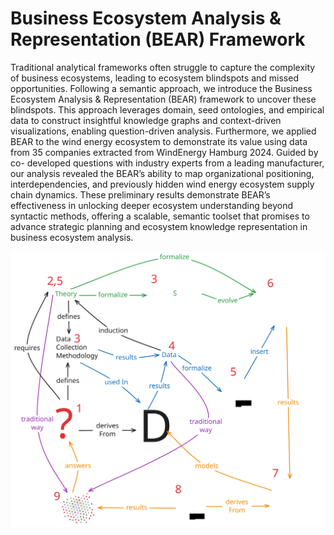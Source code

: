 # Business Ecosystem Analysis & Representation (BEAR) Framework

Traditional analytical frameworks often struggle to capture the complexity of business ecosystems, leading to ecosystem blindspots and missed opportunities. Following a semantic approach, we introduce the Business Ecosystem Analysis & Representation (BEAR) framework to uncover these blindspots. This approach leverages domain, seed ontologies, and empirical data to construct insightful knowledge graphs and context-driven
visualizations, enabling question-driven analysis. Furthermore, we applied BEAR to the wind energy ecosystem
to demonstrate its value using data from 35 companies extracted from WindEnergy Hamburg 2024. Guided by co-
developed questions with industry experts from a leading manufacturer, our analysis revealed the BEAR’s ability
to map organizational positioning, interdependencies, and previously hidden wind energy ecosystem supply
chain dynamics. These preliminary results demonstrate BEAR’s effectiveness in unlocking deeper ecosystem
understanding beyond syntactic methods, offering a scalable, semantic toolset that promises to advance strategic
planning and ecosystem knowledge representation in business ecosystem analysis.

<img src="figures/BEARFramework.svg" style="max-width: 100%; height: auto;" />
